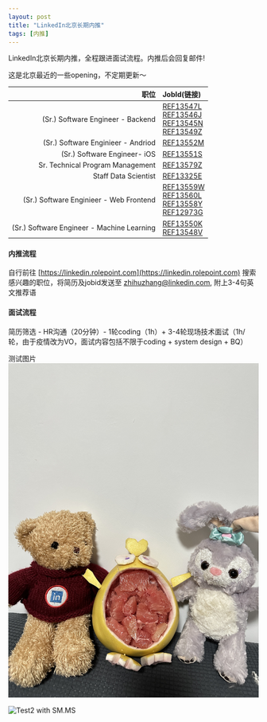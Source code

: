 ```yaml
---
layout: post
title: "LinkedIn北京长期内推"
tags: [内推]
---  
```

  
LinkedIn北京长期内推，全程跟进面试流程。内推后会回复邮件!  

这是北京最近的一些opening，不定期更新～  

|职位|JobId(链接)|
|---:|:---|
| (Sr.) Software Engineer - Backend|[REF13547L](https://linkedin.rolepoint.com/?shorturl=J2mWC#job/ahBzfnJvbGVwb2ludC1wcm9kchALEgNKb2IYgIDoq-K8sQgM) <br> [REF13546J](https://linkedin.rolepoint.com/?shorturl=J2mWC#job/ahBzfnJvbGVwb2ludC1wcm9kchALEgNKb2IYgIDo67WRqwoM) <br> [REF13545N](https://linkedin.rolepoint.com/?shorturl=J2mWC#job/ahBzfnJvbGVwb2ludC1wcm9kchALEgNKb2IYgIDoq9219wgM)<br>[REF13549Z](https://linkedin.rolepoint.com/?shorturl=J2mWC#job/ahBzfnJvbGVwb2ludC1wcm9kchALEgNKb2IYgIDoy7KukgsM)|
|(Sr.) Software Enginieer - Andriod|[REF13552M](https://linkedin.rolepoint.com/?shorturl=J2mWC#job/ahBzfnJvbGVwb2ludC1wcm9kchALEgNKb2IYgIDoy4T5owoM)|
|(Sr.) Software Engineer- iOS|[REF13551S](https://linkedin.rolepoint.com/?shorturl=J2mWC#job/ahBzfnJvbGVwb2ludC1wcm9kchALEgNKb2IYgIDom9qa_QgM)|
|Sr. Technical Program Management|[REF13579Z](https://linkedin.rolepoint.com/?shorturl=J2mWC#job/ahBzfnJvbGVwb2ludC1wcm9kchALEgNKb2IYgIDo65ahkAkM)|
|Staff Data Scientist|[REF13325E](https://linkedin.rolepoint.com/?shorturl=J2mWC#job/ahBzfnJvbGVwb2ludC1wcm9kchALEgNKb2IYgIDoi_zGsAgM)|
|(Sr.) Software Enginieer - Web Frontend|[REF13559W](https://linkedin.rolepoint.com/?shorturl=J2mWC#job/ahBzfnJvbGVwb2ludC1wcm9kchALEgNKb2IYgIDo25CeqwsM) <br> [REF13560L](https://linkedin.rolepoint.com/?shorturl=J2mWC#job/ahBzfnJvbGVwb2ludC1wcm9kchALEgNKb2IYgIDoq8Pg5AsM) <br> [REF13558Y](https://linkedin.rolepoint.com/?shorturl=J2mWC#job/ahBzfnJvbGVwb2ludC1wcm9kchALEgNKb2IYgIDo67TZgAoM) <br> [REF12973G](https://linkedin.rolepoint.com/?shorturl=J2mWC#job/ahBzfnJvbGVwb2ludC1wcm9kchALEgNKb2IYgIDok8nNjwsM)|
|(Sr.) Software Engineer - Machine Learning|[REF13550K](https://linkedin.rolepoint.com/?shorturl=J2mWC#job/ahBzfnJvbGVwb2ludC1wcm9kchALEgNKb2IYgIDoi7vZngsM) <br> [REF13548V](https://linkedin.rolepoint.com/?shorturl=J2mWC#job/ahBzfnJvbGVwb2ludC1wcm9kchALEgNKb2IYgIDo2-yr3AsM)|

#### 内推流程

自行前往 [https://linkedin.rolepoint.com](https://linkedin.rolepoint.com) 搜索感兴趣的职位，将简历及jobid发送至 [zhihuzhang@linkedin.com](zhihuzhang@linkedin.com), 附上3-4句英文推荐语  


#### 面试流程

简历筛选 - HR沟通（20分钟）- 1轮coding（1h）+ 3-4轮现场技术面试（1h/轮，由于疫情改为VO，面试内容包括不限于coding + system design + BQ）

测试图片
![Test1](/images/posts/柚子鸡.jpg)

![Test2 with SM.MS](https://s2.loli.net/2023/10/25/AiYROyr97S1FckP.jpg)

